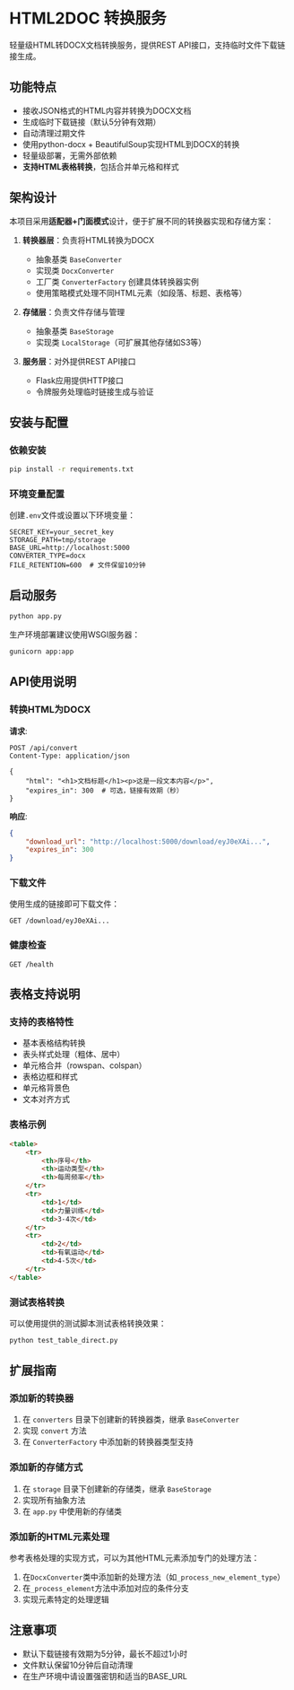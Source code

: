 # HTML2DOC 转换服务

轻量级HTML转DOCX文档转换服务，提供REST API接口，支持临时文件下载链接生成。

## 功能特点

- 接收JSON格式的HTML内容并转换为DOCX文档
- 生成临时下载链接（默认5分钟有效期）
- 自动清理过期文件
- 使用python-docx + BeautifulSoup实现HTML到DOCX的转换
- 轻量级部署，无需外部依赖
- **支持HTML表格转换**，包括合并单元格和样式

## 架构设计

本项目采用**适配器+门面模式**设计，便于扩展不同的转换器实现和存储方案：

1. **转换器层**：负责将HTML转换为DOCX
   - 抽象基类 `BaseConverter`
   - 实现类 `DocxConverter` 
   - 工厂类 `ConverterFactory` 创建具体转换器实例
   - 使用策略模式处理不同HTML元素（如段落、标题、表格等）

2. **存储层**：负责文件存储与管理
   - 抽象基类 `BaseStorage`
   - 实现类 `LocalStorage`（可扩展其他存储如S3等）

3. **服务层**：对外提供REST API接口
   - Flask应用提供HTTP接口
   - 令牌服务处理临时链接生成与验证

## 安装与配置

### 依赖安装

```bash
pip install -r requirements.txt
```

### 环境变量配置

创建`.env`文件或设置以下环境变量：

```
SECRET_KEY=your_secret_key
STORAGE_PATH=tmp/storage
BASE_URL=http://localhost:5000
CONVERTER_TYPE=docx
FILE_RETENTION=600  # 文件保留10分钟
```

## 启动服务

```bash
python app.py
```

生产环境部署建议使用WSGI服务器：

```bash
gunicorn app:app
```

## API使用说明

### 转换HTML为DOCX

**请求**:

```
POST /api/convert
Content-Type: application/json

{
    "html": "<h1>文档标题</h1><p>这是一段文本内容</p>",
    "expires_in": 300  # 可选，链接有效期（秒）
}
```

**响应**:

```json
{
    "download_url": "http://localhost:5000/download/eyJ0eXAi...",
    "expires_in": 300
}
```

### 下载文件

使用生成的链接即可下载文件：

```
GET /download/eyJ0eXAi...
```

### 健康检查

```
GET /health
```

## 表格支持说明

### 支持的表格特性

- 基本表格结构转换
- 表头样式处理（粗体、居中）
- 单元格合并（rowspan、colspan）
- 表格边框和样式
- 单元格背景色
- 文本对齐方式

### 表格示例

```html
<table>
    <tr>
        <th>序号</th>
        <th>运动类型</th>
        <th>每周频率</th>
    </tr>
    <tr>
        <td>1</td>
        <td>力量训练</td>
        <td>3-4次</td>
    </tr>
    <tr>
        <td>2</td>
        <td>有氧运动</td>
        <td>4-5次</td>
    </tr>
</table>
```

### 测试表格转换

可以使用提供的测试脚本测试表格转换效果：

```bash
python test_table_direct.py
```

## 扩展指南

### 添加新的转换器

1. 在 `converters` 目录下创建新的转换器类，继承 `BaseConverter`
2. 实现 `convert` 方法
3. 在 `ConverterFactory` 中添加新的转换器类型支持

### 添加新的存储方式

1. 在 `storage` 目录下创建新的存储类，继承 `BaseStorage`
2. 实现所有抽象方法
3. 在 `app.py` 中使用新的存储类

### 添加新的HTML元素处理

参考表格处理的实现方式，可以为其他HTML元素添加专门的处理方法：

1. 在`DocxConverter`类中添加新的处理方法（如`_process_new_element_type`）
2. 在`_process_element`方法中添加对应的条件分支
3. 实现元素特定的处理逻辑

## 注意事项

- 默认下载链接有效期为5分钟，最长不超过1小时
- 文件默认保留10分钟后自动清理
- 在生产环境中请设置强密钥和适当的BASE_URL 